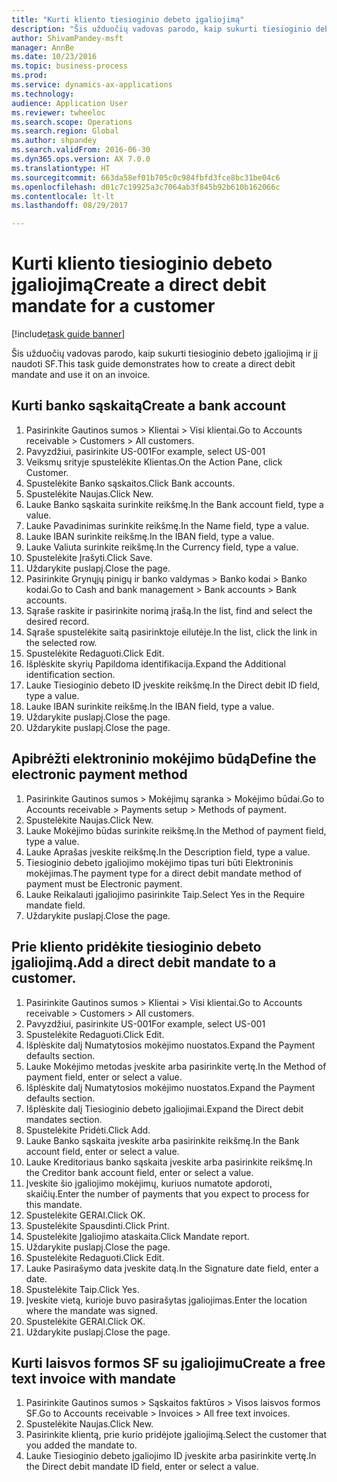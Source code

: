 ```yaml
--- 
title: "Kurti kliento tiesioginio debeto įgaliojimą"
description: "Šis užduočių vadovas parodo, kaip sukurti tiesioginio debeto įgaliojimą ir jį naudoti SF."
author: ShivamPandey-msft
manager: AnnBe
ms.date: 10/23/2016
ms.topic: business-process
ms.prod: 
ms.service: dynamics-ax-applications
ms.technology: 
audience: Application User
ms.reviewer: twheeloc
ms.search.scope: Operations
ms.search.region: Global
ms.author: shpandey
ms.search.validFrom: 2016-06-30
ms.dyn365.ops.version: AX 7.0.0
ms.translationtype: HT
ms.sourcegitcommit: 663da58ef01b705c0c984fbfd3fce8bc31be04c6
ms.openlocfilehash: d01c7c19925a3c7064ab3f845b92b610b162066c
ms.contentlocale: lt-lt
ms.lasthandoff: 08/29/2017

---
```

# <a name="create-a-direct-debit-mandate-for-a-customer"></a><span data-ttu-id="62967-103">Kurti kliento tiesioginio debeto įgaliojimą</span><span class="sxs-lookup"><span data-stu-id="62967-103">Create a direct debit mandate for a customer</span></span>

[!include[task guide banner](../../includes/task-guide-banner.md)]

<span data-ttu-id="62967-104">Šis užduočių vadovas parodo, kaip sukurti tiesioginio debeto įgaliojimą ir jį naudoti SF.</span><span class="sxs-lookup"><span data-stu-id="62967-104">This task guide demonstrates how to create a direct debit mandate and use it on an invoice.</span></span>


## <a name="create-a-bank-account"></a><span data-ttu-id="62967-105">Kurti banko sąskaitą</span><span class="sxs-lookup"><span data-stu-id="62967-105">Create a bank account</span></span>
1. <span data-ttu-id="62967-106">Pasirinkite Gautinos sumos > Klientai > Visi klientai.</span><span class="sxs-lookup"><span data-stu-id="62967-106">Go to Accounts receivable > Customers > All customers.</span></span>
2. <span data-ttu-id="62967-107">Pavyzdžiui, pasirinkite US-001</span><span class="sxs-lookup"><span data-stu-id="62967-107">For example, select US-001</span></span>
3. <span data-ttu-id="62967-108">Veiksmų srityje spustelėkite Klientas.</span><span class="sxs-lookup"><span data-stu-id="62967-108">On the Action Pane, click Customer.</span></span>
4. <span data-ttu-id="62967-109">Spustelėkite Banko sąskaitos.</span><span class="sxs-lookup"><span data-stu-id="62967-109">Click Bank accounts.</span></span>
5. <span data-ttu-id="62967-110">Spustelėkite Naujas.</span><span class="sxs-lookup"><span data-stu-id="62967-110">Click New.</span></span>
6. <span data-ttu-id="62967-111">Lauke Banko sąskaita surinkite reikšmę.</span><span class="sxs-lookup"><span data-stu-id="62967-111">In the Bank account field, type a value.</span></span>
7. <span data-ttu-id="62967-112">Lauke Pavadinimas surinkite reikšmę.</span><span class="sxs-lookup"><span data-stu-id="62967-112">In the Name field, type a value.</span></span>
8. <span data-ttu-id="62967-113">Lauke IBAN surinkite reikšmę.</span><span class="sxs-lookup"><span data-stu-id="62967-113">In the IBAN field, type a value.</span></span>
9. <span data-ttu-id="62967-114">Lauke Valiuta surinkite reikšmę.</span><span class="sxs-lookup"><span data-stu-id="62967-114">In the Currency field, type a value.</span></span>
10. <span data-ttu-id="62967-115">Spustelėkite Įrašyti.</span><span class="sxs-lookup"><span data-stu-id="62967-115">Click Save.</span></span>
11. <span data-ttu-id="62967-116">Uždarykite puslapį.</span><span class="sxs-lookup"><span data-stu-id="62967-116">Close the page.</span></span>
12. <span data-ttu-id="62967-117">Pasirinkite Grynųjų pinigų ir banko valdymas > Banko kodai > Banko kodai.</span><span class="sxs-lookup"><span data-stu-id="62967-117">Go to Cash and bank management > Bank accounts > Bank accounts.</span></span>
13. <span data-ttu-id="62967-118">Sąraše raskite ir pasirinkite norimą įrašą.</span><span class="sxs-lookup"><span data-stu-id="62967-118">In the list, find and select the desired record.</span></span>
14. <span data-ttu-id="62967-119">Sąraše spustelėkite saitą pasirinktoje eilutėje.</span><span class="sxs-lookup"><span data-stu-id="62967-119">In the list, click the link in the selected row.</span></span>
15. <span data-ttu-id="62967-120">Spustelėkite Redaguoti.</span><span class="sxs-lookup"><span data-stu-id="62967-120">Click Edit.</span></span>
16. <span data-ttu-id="62967-121">Išplėskite skyrių Papildoma identifikacija.</span><span class="sxs-lookup"><span data-stu-id="62967-121">Expand the Additional identification section.</span></span>
17. <span data-ttu-id="62967-122">Lauke Tiesioginio debeto ID įveskite reikšmę.</span><span class="sxs-lookup"><span data-stu-id="62967-122">In the Direct debit ID field, type a value.</span></span>
18. <span data-ttu-id="62967-123">Lauke IBAN surinkite reikšmę.</span><span class="sxs-lookup"><span data-stu-id="62967-123">In the IBAN field, type a value.</span></span>
19. <span data-ttu-id="62967-124">Uždarykite puslapį.</span><span class="sxs-lookup"><span data-stu-id="62967-124">Close the page.</span></span>
20. <span data-ttu-id="62967-125">Uždarykite puslapį.</span><span class="sxs-lookup"><span data-stu-id="62967-125">Close the page.</span></span>

## <a name="define-the-electronic-payment-method"></a><span data-ttu-id="62967-126">Apibrėžti elektroninio mokėjimo būdą</span><span class="sxs-lookup"><span data-stu-id="62967-126">Define the electronic payment method</span></span>
1. <span data-ttu-id="62967-127">Pasirinkite Gautinos sumos > Mokėjimų sąranka > Mokėjimo būdai.</span><span class="sxs-lookup"><span data-stu-id="62967-127">Go to Accounts receivable > Payments setup > Methods of payment.</span></span>
2. <span data-ttu-id="62967-128">Spustelėkite Naujas.</span><span class="sxs-lookup"><span data-stu-id="62967-128">Click New.</span></span>
3. <span data-ttu-id="62967-129">Lauke Mokėjimo būdas surinkite reikšmę.</span><span class="sxs-lookup"><span data-stu-id="62967-129">In the Method of payment field, type a value.</span></span>
4. <span data-ttu-id="62967-130">Lauke Aprašas įveskite reikšmę.</span><span class="sxs-lookup"><span data-stu-id="62967-130">In the Description field, type a value.</span></span>
5. <span data-ttu-id="62967-131">Tiesioginio debeto įgaliojimo mokėjimo tipas turi būti Elektroninis mokėjimas.</span><span class="sxs-lookup"><span data-stu-id="62967-131">The payment type for a direct debit mandate method of payment must be Electronic payment.</span></span>
6. <span data-ttu-id="62967-132">Lauke Reikalauti įgaliojimo pasirinkite Taip.</span><span class="sxs-lookup"><span data-stu-id="62967-132">Select Yes in the Require mandate field.</span></span>
7. <span data-ttu-id="62967-133">Uždarykite puslapį.</span><span class="sxs-lookup"><span data-stu-id="62967-133">Close the page.</span></span>

## <a name="add-a-direct-debit-mandate-to-a-customer"></a><span data-ttu-id="62967-134">Prie kliento pridėkite tiesioginio debeto įgaliojimą.</span><span class="sxs-lookup"><span data-stu-id="62967-134">Add a direct debit mandate to a customer.</span></span>
1. <span data-ttu-id="62967-135">Pasirinkite Gautinos sumos > Klientai > Visi klientai.</span><span class="sxs-lookup"><span data-stu-id="62967-135">Go to Accounts receivable > Customers > All customers.</span></span>
2. <span data-ttu-id="62967-136">Pavyzdžiui, pasirinkite US-001</span><span class="sxs-lookup"><span data-stu-id="62967-136">For example, select US-001</span></span>
3. <span data-ttu-id="62967-137">Spustelėkite Redaguoti.</span><span class="sxs-lookup"><span data-stu-id="62967-137">Click Edit.</span></span>
4. <span data-ttu-id="62967-138">Išplėskite dalį Numatytosios mokėjimo nuostatos.</span><span class="sxs-lookup"><span data-stu-id="62967-138">Expand the Payment defaults section.</span></span>
5. <span data-ttu-id="62967-139">Lauke Mokėjimo metodas įveskite arba pasirinkite vertę.</span><span class="sxs-lookup"><span data-stu-id="62967-139">In the Method of payment field, enter or select a value.</span></span>
6. <span data-ttu-id="62967-140">Išplėskite dalį Numatytosios mokėjimo nuostatos.</span><span class="sxs-lookup"><span data-stu-id="62967-140">Expand the Payment defaults section.</span></span>
7. <span data-ttu-id="62967-141">Išplėskite dalį Tiesioginio debeto įgaliojimai.</span><span class="sxs-lookup"><span data-stu-id="62967-141">Expand the Direct debit mandates section.</span></span>
8. <span data-ttu-id="62967-142">Spustelėkite Pridėti.</span><span class="sxs-lookup"><span data-stu-id="62967-142">Click Add.</span></span>
9. <span data-ttu-id="62967-143">Lauke Banko sąskaita įveskite arba pasirinkite reikšmę.</span><span class="sxs-lookup"><span data-stu-id="62967-143">In the Bank account field, enter or select a value.</span></span>
10. <span data-ttu-id="62967-144">Lauke Kreditoriaus banko sąskaita įveskite arba pasirinkite reikšmę.</span><span class="sxs-lookup"><span data-stu-id="62967-144">In the Creditor bank account field, enter or select a value.</span></span>
11. <span data-ttu-id="62967-145">Įveskite šio įgaliojimo mokėjimų, kuriuos numatote apdoroti, skaičių.</span><span class="sxs-lookup"><span data-stu-id="62967-145">Enter the number of payments that you expect to process for this mandate.</span></span>
12. <span data-ttu-id="62967-146">Spustelėkite GERAI.</span><span class="sxs-lookup"><span data-stu-id="62967-146">Click OK.</span></span>
13. <span data-ttu-id="62967-147">Spustelėkite Spausdinti.</span><span class="sxs-lookup"><span data-stu-id="62967-147">Click Print.</span></span>
14. <span data-ttu-id="62967-148">Spustelėkite Įgaliojimo ataskaita.</span><span class="sxs-lookup"><span data-stu-id="62967-148">Click Mandate report.</span></span>
15. <span data-ttu-id="62967-149">Uždarykite puslapį.</span><span class="sxs-lookup"><span data-stu-id="62967-149">Close the page.</span></span>
16. <span data-ttu-id="62967-150">Spustelėkite Redaguoti.</span><span class="sxs-lookup"><span data-stu-id="62967-150">Click Edit.</span></span>
17. <span data-ttu-id="62967-151">Lauke Pasirašymo data įveskite datą.</span><span class="sxs-lookup"><span data-stu-id="62967-151">In the Signature date field, enter a date.</span></span>
18. <span data-ttu-id="62967-152">Spustelėkite Taip.</span><span class="sxs-lookup"><span data-stu-id="62967-152">Click Yes.</span></span>
19. <span data-ttu-id="62967-153">Įveskite vietą, kurioje buvo pasirašytas įgaliojimas.</span><span class="sxs-lookup"><span data-stu-id="62967-153">Enter the location where the mandate was signed.</span></span>
20. <span data-ttu-id="62967-154">Spustelėkite GERAI.</span><span class="sxs-lookup"><span data-stu-id="62967-154">Click OK.</span></span>
21. <span data-ttu-id="62967-155">Uždarykite puslapį.</span><span class="sxs-lookup"><span data-stu-id="62967-155">Close the page.</span></span>

## <a name="create-a-free-text-invoice-with-mandate"></a><span data-ttu-id="62967-156">Kurti laisvos formos SF su įgaliojimu</span><span class="sxs-lookup"><span data-stu-id="62967-156">Create a free text invoice with mandate</span></span>
1. <span data-ttu-id="62967-157">Pasirinkite Gautinos sumos > Sąskaitos faktūros > Visos laisvos formos SF.</span><span class="sxs-lookup"><span data-stu-id="62967-157">Go to Accounts receivable > Invoices > All free text invoices.</span></span>
2. <span data-ttu-id="62967-158">Spustelėkite Naujas.</span><span class="sxs-lookup"><span data-stu-id="62967-158">Click New.</span></span>
3. <span data-ttu-id="62967-159">Pasirinkite klientą, prie kurio pridėjote įgaliojimą.</span><span class="sxs-lookup"><span data-stu-id="62967-159">Select the customer that you added the mandate to.</span></span>
4. <span data-ttu-id="62967-160">Lauke Tiesioginio debeto įgaliojimo ID įveskite arba pasirinkite vertę.</span><span class="sxs-lookup"><span data-stu-id="62967-160">In the Direct debit mandate ID field, enter or select a value.</span></span>


